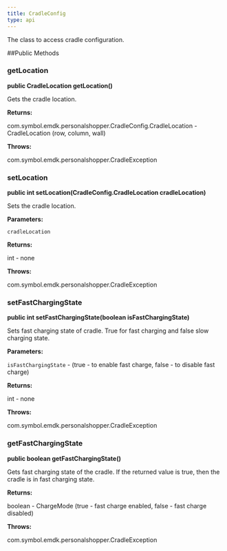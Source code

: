 ```yaml
---
title: CradleConfig
type: api
---
```



The class to access cradle configuration.

##Public Methods

### getLocation

**public CradleLocation getLocation()**

Gets the cradle location.

**Returns:**

com.symbol.emdk.personalshopper.CradleConfig.CradleLocation - CradleLocation (row, column, wall)

**Throws:**

com.symbol.emdk.personalshopper.CradleException



### setLocation

**public int setLocation(CradleConfig.CradleLocation cradleLocation)**

Sets the cradle location.

**Parameters:**

`cradleLocation`

**Returns:**

int - none

**Throws:**

com.symbol.emdk.personalshopper.CradleException



### setFastChargingState

**public int setFastChargingState(boolean isFastChargingState)**

Sets fast charging state of cradle. True for fast charging and false slow charging state.

**Parameters:**

`isFastChargingState` - (true - to enable fast charge, false - to disable fast charge)

**Returns:**

int - none

**Throws:**

com.symbol.emdk.personalshopper.CradleException



### getFastChargingState

**public boolean getFastChargingState()**

Gets fast charging state of the cradle. If the returned value is true, then the cradle is in fast charging state.

**Returns:**

boolean - ChargeMode (true - fast charge enabled, false - fast charge disabled)

**Throws:**

com.symbol.emdk.personalshopper.CradleException



